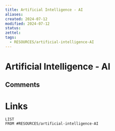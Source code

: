 ```yaml
---
title: Artificial Intelligence - AI
aliases: 
created: 2024-07-12
modified: 2024-07-12
status: 
zettel: 
tags:
  - RESOURCES/artificial-intelligence-AI
---
```

# Artificial Intelligence - AI
## Comments

# Links
```dataview
LIST
FROM #RESOURCES/artificial-intelligence-AI
```
